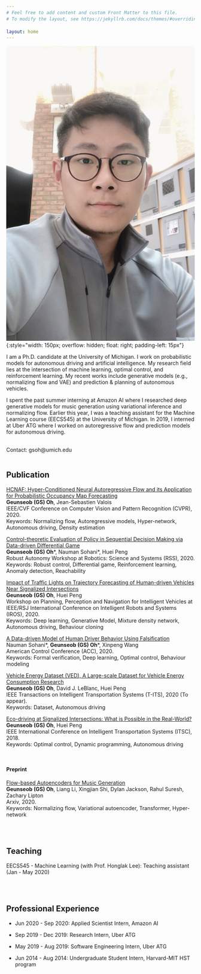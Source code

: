 ```yaml
---
# Feel free to add content and custom Front Matter to this file.
# To modify the layout, see https://jekyllrb.com/docs/themes/#overriding-theme-defaults

layout: home
---
```



![GS Oh](assets/img/GS_profile.JPG){:style="width: 150px; overflow: hidden; float: right; padding-left: 15px"}

I am a Ph.D. candidate at the University of Michigan. I work on probabilistic models for autonomous driving and artificial intelligence. My research field lies at the intersection of machine learning, optimal control, and reinforcement learning. My recent works include generative models (e.g., normalizing flow and VAE) and prediction & planning of autonomous vehicles.

I spent the past summer interning at Amazon AI where I researched deep generative models for music generation using variational inference and normalizing flow. Earlier this year, I was a teaching assistant for the Machine Learning course (EECS545) at the University of Michigan. In 2019, I interned at Uber ATG where I worked on autoregressive flow and prediction models for autonomous driving.

<br />
Contact: gsoh@umich.edu

<br />
<br />

## Publication

[HCNAF: Hyper-Conditioned Neural Autoregressive Flow and its Application for Probabilistic Occupancy Map Forecasting](https://openaccess.thecvf.com/content_CVPR_2020/html/Oh_HCNAF_Hyper-Conditioned_Neural_Autoregressive_Flow_and_its_Application_for_Probabilistic_CVPR_2020_paper.html)\
**Geunseob (GS) Oh**, Jean-Sebastien Valois\
IEEE/CVF Conference on Computer Vision and Pattern Recognition (CVPR), 2020.\
Keywords: Normalizing flow, Autoregressive models, Hyper-network, Autonomous driving, Density estimation
<br />

[Control-theoretic Evaluation of Policy in Sequential Decision Making via Data-driven Differential Game](https://openreview.net/forum?id=Df227Ih8tqY)\
**Geunseob (GS) Oh**\*, Nauman Sohani\*, Huei Peng\
Robust Autonomy Workshop at Robotics: Science and Systems (RSS), 2020.\
Keywords: Robust control, Differential game, Reinforcement learning, Anomaly detection, Reachability
<br />

[Impact of Traffic Lights on Trajectory Forecasting of Human-driven Vehicles Near Signalized Intersections](https://arxiv.org/abs/1906.00486.pdf)\
**Geunseob (GS) Oh**, Huei Peng\
Workshop on Planning, Perception and Navigation for Intelligent Vehicles at IEEE/RSJ International Conference on Intelligent Robots and Systems (IROS), 2020.\
Keywords: Deep learning, Generative Model, Mixture density network, Autonomous driving, Behaviour cloning
<br />

[A Data-driven Model of Human Driver Behavior Using Falsification](https://arxiv.org/abs/1912.08361.pdf)\
Nauman Sohani\*, **Geunseob (GS) Oh**\*, Xinpeng Wang\
American Control Conference (ACC), 2020.\
Keywords: Formal verification, Deep learning, Optimal control, Behaviour modeling
<br />

[Vehicle Energy Dataset (VED), A Large-scale Dataset for Vehicle Energy Consumption Research](https://arxiv.org/pdf/1905.02081.pdf)\
**Geunseob (GS) Oh**, David J. LeBlanc, Huei Peng\
IEEE Transactions on Intelligent Transportation Systems (T-ITS), 2020 (To appear).\
Keywords: Dataset, Autonomous driving
<br />

[Eco-driving at Signalized Intersections: What is Possible in the Real-World?](https://ieeexplore.ieee.org/document/8569588)\
**Geunseob (GS) Oh**, Huei Peng\
IEEE International Conference on Intelligent Transportation Systems (ITSC), 2018.\
Keywords: Optimal control, Dynamic programming, Autonomous driving

<br />

#### Preprint

[Flow-based Autoencoders for Music Generation]()\
**Geunseob (GS) Oh**, Liang Li, Xingjian Shi, Dylan Jackson, Rahul Suresh, Zachary Lipton\
Arxiv, 2020.\
Keywords: Normalizing flow, Variational autoencoder, Transformer, Hyper-network

<br />
<br />

## Teaching
EECS545 - Machine Learning (with Prof. Honglak Lee): Teaching assistant (Jan - May 2020)

<br />
<br />

## Professional Experience
- Jun 2020 - Sep 2020: Applied Scientist Intern, Amazon AI

- Sep 2019 - Dec 2019: Research Intern, Uber ATG

- May 2019 - Aug 2019: Software Engineering Intern, Uber ATG

- Jun 2014 - Aug 2014: Undergraduate Student Intern, Harvard-MIT HST program